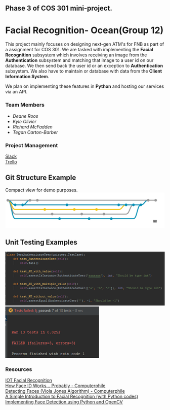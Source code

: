 ## Phase 3 of COS 301 mini-project. 

# Facial Recognition- Ocean(Group 12)  
This project mainly focuses on designing next-gen ATM's for FNB as part of a assignment for COS 301.
We are tasked with implementing the **Facial Recognition** subsystem which involves receiving an image from the **Authentication** subsystem and matching that image to a user id on our database. We then send back the user id or an exception to **Authentication** subsystem. We also have to maintain or database with data from the **Client Information System**.

We plan on implementing these features in **Python** and hosting our services via an API.

### Team Members
- *Deane Roos*  
- *Kyle Olivier*  
- *Richard McFadden*  
- *Tegan Carton-Barber*  
    

### Project Management
[Slack](https://cos301-phase3-group12.slack.com/)  
[Trello](https://trello.com/b/tbFG3ZUq/phase-3)

## Git Structure Example
Compact view for demo purposes.  
 ![alt text](https://github.com/BCybercell/COS301-MP-P3/blob/master/horizontal.png "GitFlow")
## Unit Testing Examples
 ![alt text](https://github.com/BCybercell/COS301-MP-P3/blob/master/image1.png "Unit test 1")  
 ![alt text](https://github.com/BCybercell/COS301-MP-P3/blob/master/image2.png "Unit test 2")
### Resources

[IOT Facial Recognition](https://us.norton.com/internetsecurity-iot-how-facial-recognition-software-works.html)  
[How Face ID Works... Probably - Computerphile](https://youtu.be/mwTaISbA87A)  
[Detecting Faces (Viola Jones Algorithm) - Computerphile](https://www.youtube.com/watch?v=uEJ71VlUmMQ&t=48s)  
[A Simple Introduction to Facial Recognition (with Python codes)](https://www.analyticsvidhya.com/blog/2018/08/a-simple-introduction-to-facial-recognition-with-python-codes/)  
[Implementing Face Detection using Python and OpenCV](https://medium.com/analytics-vidhya/how-to-build-a-face-detection-model-in-python-8dc9cecadfe9)  

